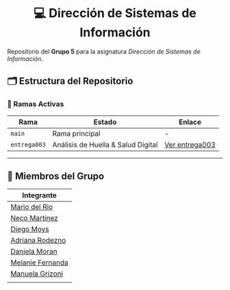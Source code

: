 <div align="center">

# 💻 Dirección de Sistemas de Información

</div>

Repositorio del **Grupo 5** para la asignatura *Dirección de Sistemas de Información*.

## 🗂️ Estructura del Repositorio

### 🔀 Ramas Activas
| Rama | Estado | Enlace |
|------|--------|-------------|
| `main` | Rama principal | - |
| `entrega003` |  Análisis de Huella & Salud Digital | [Ver entrega003](https://github.com/Mariodrm17/Trabajo-DSI/tree/entrega-003) |

---
    

## 👥 Miembros del Grupo

| Integrante |
|------------|
| [Mario del Rio](https://github.com/Mariodrm17)              |
| [Neco Martinez](https://github.com/nekiiiiis)               |
| [Diego Moys](https://github.com/TheMoys) |
| [Adriana Rodezno](https://github.com/adri-rodezno)  |
| [Daniela Moran](https://github.com/Danielamorg)     |
| [Melanie Fernanda](https://github.com/MelanieFernanda)   |
| [Manuela Grizoni](https://github.com/ManuelaGrzoni)      |
| [](https://github.com/)    |

